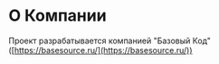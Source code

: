# О Компании

Проект разрабатывается компанией "Базовый Код" ([https://basesource.ru/](https://basesource.ru/))
